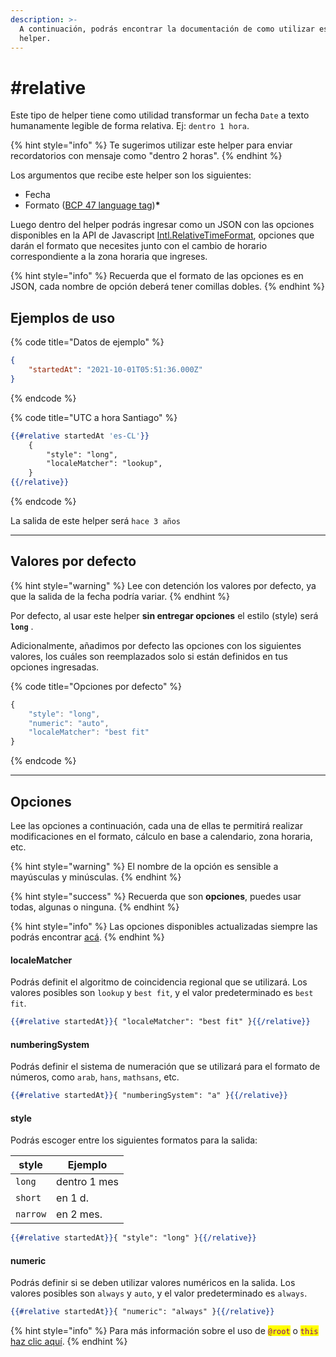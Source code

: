 ```yaml
---
description: >-
  A continuación, podrás encontrar la documentación de como utilizar este
  helper.
---
```


# #relative

Este tipo de helper tiene como utilidad transformar un fecha `Date` a texto humanamente legible de forma relativa. Ej: `dentro 1 hora`.

{% hint style="info" %}
Te sugerimos utilizar este helper para enviar recordatorios con mensaje como "dentro 2 horas".
{% endhint %}

Los argumentos que recibe este helper son los siguientes:

* Fecha
* Formato ([BCP 47 language tag](../formatos-locales.md))**\***

Luego dentro del helper podrás ingresar como un JSON con las opciones disponibles en la API de Javascript [Intl.RelativeTimeFormat](https://developer.mozilla.org/en-US/docs/Web/JavaScript/Reference/Global\_Objects/Intl/RelativeTimeFormat/RelativeTimeFormat), opciones que darán el formato que necesites junto con el cambio de horario correspondiente a la zona horaria que ingreses.

{% hint style="info" %}
Recuerda que el formato de las opciones es en JSON, cada nombre de opción deberá tener comillas dobles.
{% endhint %}

## Ejemplos de uso

{% code title="Datos de ejemplo" %}
```json
{
    "startedAt": "2021-10-01T05:51:36.000Z"
}
```
{% endcode %}

{% code title="UTC a hora Santiago" %}
```handlebars
{{#relative startedAt 'es-CL'}}
    {
        "style": "long",
        "localeMatcher": "lookup",
    }
{{/relative}}
```
{% endcode %}

La salida de este helper será `hace 3 años`

***

## Valores por defecto

{% hint style="warning" %}
Lee con detención los valores por defecto, ya que la salida de la fecha podría variar.
{% endhint %}

Por defecto, al usar este helper **sin entregar opciones** el estilo (style) será **`long`** .

Adicionalmente, añadimos por defecto las opciones con los siguientes valores, los cuáles son reemplazados solo si están definidos en tus opciones ingresadas.

{% code title="Opciones por defecto" %}
```javascript
{
    "style": "long",
    "numeric": "auto",
    "localeMatcher": "best fit"
}
```
{% endcode %}

***

## Opciones

Lee las opciones a continuación, cada una de ellas te permitirá realizar modificaciones en el formato, cálculo en base a calendario, zona horaria, etc.

{% hint style="warning" %}
El nombre de la opción es sensible a mayúsculas y minúsculas.
{% endhint %}

{% hint style="success" %}
Recuerda que son **opciones**, puedes usar todas, algunas o ninguna.
{% endhint %}

{% hint style="info" %}
Las opciones disponibles actualizadas siempre las podrás encontrar [acá](https://developer.mozilla.org/en-US/docs/Web/JavaScript/Reference/Global\_Objects/Intl/RelativeTimeFormat/RelativeTimeFormat).
{% endhint %}

#### localeMatcher

Podrás definit el algoritmo de coincidencia regional que se utilizará. Los valores posibles son `lookup` y `best fit`, y el valor predeterminado es `best fit`.

```handlebars
{{#relative startedAt}}{ "localeMatcher": "best fit" }{{/relative}}
```

#### numberingSystem

Podrás definir el sistema de numeración que se utilizará para el formato de números, como `arab`, `hans`, `mathsans`, etc.

```handlebars
{{#relative startedAt}}{ "numberingSystem": "a" }{{/relative}}
```

#### style

Podrás escoger entre los siguientes formatos para la salida:

| style    | Ejemplo      |
| -------- | ------------ |
| `long`   | dentro 1 mes |
| `short`  | en 1 d.      |
| `narrow` | en 2 mes.    |

```handlebars
{{#relative startedAt}}{ "style": "long" }{{/relative}}
```

#### numeric

Podrás definir si se deben utilizar valores numéricos en la salida. Los valores posibles son `always` y `auto`, y el valor predeterminado es `always`.

```handlebars
{{#relative startedAt}}{ "numeric": "always" }{{/relative}}
```

{% hint style="info" %}
Para más información sobre el uso de <mark style="color:purple;">`@root`</mark> o <mark style="color:purple;">`this`</mark> [haz clic aquí](../sintaxis.md#contenido-de-un-helper).
{% endhint %}
